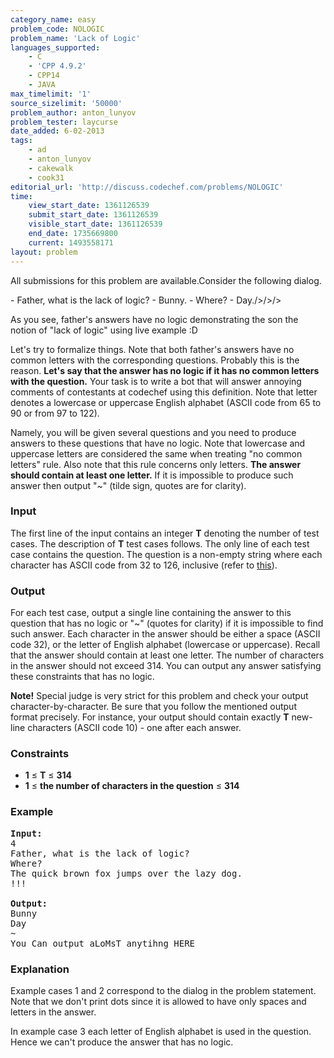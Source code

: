 ```yaml
---
category_name: easy
problem_code: NOLOGIC
problem_name: 'Lack of Logic'
languages_supported:
    - C
    - 'CPP 4.9.2'
    - CPP14
    - JAVA
max_timelimit: '1'
source_sizelimit: '50000'
problem_author: anton_lunyov
problem_tester: laycurse
date_added: 6-02-2013
tags:
    - ad
    - anton_lunyov
    - cakewalk
    - cook31
editorial_url: 'http://discuss.codechef.com/problems/NOLOGIC'
time:
    view_start_date: 1361126539
    submit_start_date: 1361126539
    visible_start_date: 1361126539
    end_date: 1735669800
    current: 1493558171
layout: problem
---
```

All submissions for this problem are available.Consider the following dialog.

\- Father, what is the lack of logic?
\- Bunny.
\- Where?
\- Day./>/>/>

As you see, father's answers have no logic demonstrating the son the notion of "lack of logic" using live example :D

Let's try to formalize things. Note that both father's answers have no common letters with the corresponding questions. Probably this is the reason. **Let's say that the answer has no logic if it has no common letters with the question.** Your task is to write a bot that will answer annoying comments of contestants at codechef using this definition. Note that letter denotes a lowercase or uppercase English alphabet (ASCII code from 65 to 90 or from 97 to 122).

Namely, you will be given several questions and you need to produce answers to these questions that have no logic. Note that lowercase and uppercase letters are considered the same when treating "no common letters" rule. Also note that this rule concerns only letters. **The answer should contain at least one letter.** If it is impossible to produce such answer then output "~" (tilde sign, quotes are for clarity).

### Input

The first line of the input contains an integer **T** denoting the number of test cases. The description of **T** test cases follows. The only line of each test case contains the question. The question is a non-empty string where each character has ASCII code from 32 to 126, inclusive (refer to [this](http://www.ascii.cl/)).

### Output

For each test case, output a single line containing the answer to this question that has no logic or "~" (quotes for clarity) if it is impossible to find such answer. Each character in the answer should be either a space (ASCII code 32), or the letter of English alphabet (lowercase or uppercase). Recall that the answer should contain at least one letter. The number of characters in the answer should not exceed 314. You can output any answer satisfying these constraints that has no logic.

**Note!** Special judge is very strict for this problem and check your output character-by-character. Be sure that you follow the mentioned output format precisely. For instance, your output should contain exactly **T** new-line characters (ASCII code 10) - one after each answer.

### Constraints

- **1** ≤ **T** ≤ **314**
- **1** ≤ **the number of characters in the question** ≤ **314**

### Example

<pre>
<b>Input:</b>
4
Father, what is the lack of logic?
Where?
The quick brown fox jumps over the lazy dog.
!!!

<b>Output:</b>
Bunny
Day
~
You Can output aLoMsT anytihng HERE
</pre>
### Explanation

Example cases 1 and 2 correspond to the dialog in the problem statement. Note that we don't print dots since it is allowed to have only spaces and letters in the answer.

In example case 3 each letter of English alphabet is used in the question. Hence we can't produce the answer that has no logic.
